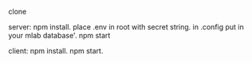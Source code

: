 clone

server: npm install. place .env in root with secret string. in .config put in your mlab database'. npm start

client: npm install. npm start.

